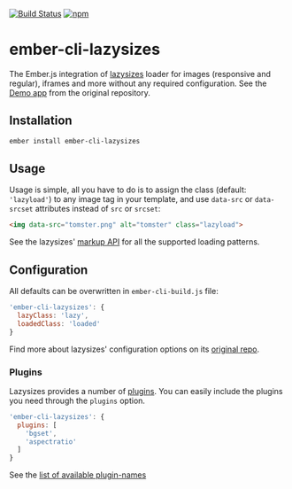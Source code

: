 [![Build Status](https://travis-ci.org/kaliber5/ember-cli-lazysizes.svg?branch=master)](https://travis-ci.org/kaliber5/ember-cli-lazysizes)
[![npm](https://img.shields.io/npm/v/ember-cli-lazysizes.svg)](http://npm.im/ember-cli-lazysizes)

# ember-cli-lazysizes

The Ember.js integration of [lazysizes](https://github.com/aFarkas/lazysizes) loader for images (responsive and regular), iframes and more without any required configuration. See the [Demo app](http://afarkas.github.io/lazysizes) from the original repository.

## Installation

```bash
ember install ember-cli-lazysizes
```

## Usage

Usage is simple, all you have to do is to assign the class (default: `'lazyload'`) to any image tag in your template,
and use `data-src` or `data-srcset` attributes instead of `src` or `srcset`:

```html
<img data-src="tomster.png" alt="tomster" class="lazyload">
```

See the lazysizes' [markup API](https://github.com/aFarkas/lazysizes#markup-api) for all the supported loading patterns.

## Configuration

All defaults can be overwritten in `ember-cli-build.js` file:

```js
'ember-cli-lazysizes': {
  lazyClass: 'lazy',
  loadedClass: 'loaded'
}
```

Find more about lazysizes' configuration options on its [original repo](https://github.com/aFarkas/lazysizes#js-api---options).

### Plugins

Lazysizes provides a number of [plugins](https://github.com/aFarkas/lazysizes#available-plugins-in-this-repo). You can easily include the plugins you need through the `plugins` option.

```js
'ember-cli-lazysizes': {
  plugins: [
    'bgset',
    'aspectratio'
  ]
}
```
See the [list of available plugin-names](https://github.com/aFarkas/lazysizes/tree/gh-pages/plugins)